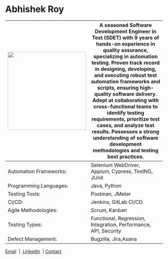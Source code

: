# Abhishek Roy


<table>
    <thead>
      <tr>
        <th><img src="https://github.com/user-attachments/assets/181bf338-41c1-40f0-941e-d90d378f5a31" width="250">
</th>
        <th>
A seasoned Software Development Engineer in Test (SDET) with 9 years of hands-on experience in quality assurance, specializing in automation testing. Proven track record in designing, developing, and executing robust test automation frameworks and scripts, ensuring high-quality software delivery. Adept at collaborating with cross-functional teams to identify testing requirements, prioritize test cases, and analyze test results. Possesses a strong understanding of software development methodologies and testing best practices.
</th>
      </tr>
    </thead>
    <tbody>
      <tr>
        <td>Automation Frameworks:</td>
        <td>Selenium WebDriver, Appium, Cypress, TestNG, JUnit
</td>
      </tr>

<tr>
        <td>Programming Languages:</td>
        <td> Java, Python</td>
  </tr>
  
  <tr>
        <td>Testing Tools:</td>
        <td> Postman, JMeter</td>
  </tr>
   <tr>
        <td>CI/CD: </td>
        <td>Jenkins, GitLab CI/CD</td>
  </tr>
   <tr>
        <td>Agile Methodologies:</td>
        <td> Scrum, Kanban</td>
  </tr>

   <tr>
        <td>Testing Types: </td>
        <td>Functional, Regression, Integration, Performance, API, Security</td>
  </tr>
   <tr>
        <td>Defect Management:  </td>
        <td>Bugzilla, Jira,Asana</td>
  </tr>

  
          
  
  </table>

 [Email](aabhishekbr@gmail.com) &nbsp;|&nbsp; [LinkedIn](https://www.linkedin.com/in/aabhishekbr/) &nbsp;|&nbsp;[Contact](+919019605517)

